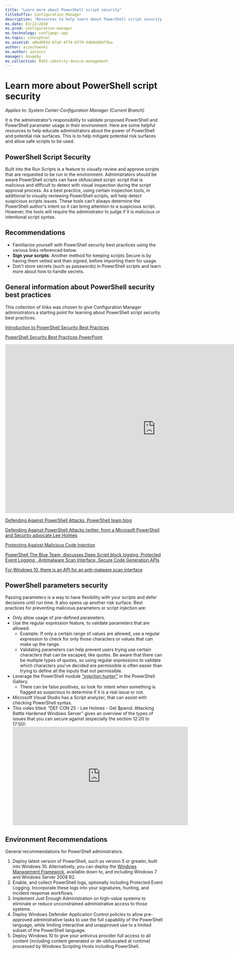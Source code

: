 ```yaml
---
title: "Learn more about PowerShell script security"
titleSuffix: Configuration Manager
description: "Resources to help learn about PowerShell script security."
ms.date: 03/22/2018
ms.prod: configuration-manager
ms.technology: configmgr-app
ms.topic: conceptual
ms.assetid: a0bd093d-67a5-4f74-bf79-dd604889f5ba
author: aczechowski
ms.author: aaroncz
manager: dougeby
ms.collection: M365-identity-device-management
---
```


# Learn more about PowerShell script security

*Applies to: System Center Configuration Manager (Current Branch)*

It is the administrator’s responsibility to validate proposed PowerShell and PowerShell parameter usage in their environment. Here are some helpful resources to help educate administrators about the power of PowerShell and potential risk surfaces. This is to help mitigate potential risk surfaces and allow safe scripts to be used.

## PowerShell Script Security
Built into the Run Scripts is a feature to visually review and approve scripts that are requested to be run in the environment. Administrators should be aware PowerShell scripts can have obfuscated script: script that is malicious and difficult to detect with visual inspection during the script approval process. As a best practice, using certain inspection tools, in additional to visually reviewing PowerShell scripts, will help detect suspicious scripts issues. These tools can’t always determine the PowerShell author's intent so it can bring attention to a suspicious script. However, the tools will require the administrator to judge if it is malicious or intentional script syntax.

## Recommendations
- Familiarize yourself with PowerShell security best practices using the various links referenced below.
- **Sign your scripts**: Another method for keeping scripts Secure is by having them vetted and then signed, before importing them for usage.
- Don’t store secrets (such as passwords) in PowerShell scripts and learn more about how to handle secrets.


## General information about PowerShell security best practices

This collection of links was chosen to give Configuration Manager administrators a starting point for learning about PowerShell script security best practices.  

[Introduction to PowerShell Security Best Practices](https://blogs.msdn.microsoft.com/powershell/2013/12/16/powershell-security-best-practices/ )

[PowerShell Security Best Practices PowerPoint](https://msdnshared.blob.core.windows.net/media/MSDNBlogsFS/prod.evol.blogs.msdn.com/CommunityServer.Blogs.Components.WeblogFiles/00/00/00/63/74/metablogapi/1055.PowerShell-Security-Best-Practices_3CA24C32.pptx)

<iframe src="https://channel9.msdn.com/Events/Blue-Hat-Security-Briefings/BlueHat-Security-Briefings-Fall-2013-Sessions/PowerShell-Best-Practices/player" width="960" height="540" allowFullScreen frameBorder="0"></iframe>

[Defending Against PowerShell Attacks, PowerShell team blog](https://blogs.msdn.microsoft.com/powershell/2017/10/23/defending-against-powershell-attacks/)

[Defending Against PowerShell Attacks twitter, from a Microsoft PowerShell and Security advocate Lee Holmes](https://twitter.com/Lee_Holmes/status/922462821081694208)

[Protecting Against Malicious Code Injection](https://blogs.msdn.microsoft.com/powershell/2006/11/22/protecting-against-malicious-code-injection/)

[PowerShell The Blue Team, discusses Deep Script block logging, Protected Event Logging , Antimalware Scan Interface, Secure Code Generation APIs](https://blogs.msdn.microsoft.com/powershell/2015/06/09/powershell-the-blue-team/)

[For Windows 10, there is an API for an anti-malware scan interface](https://cloudblogs.microsoft.com/microsoftsecure/2015/06/09/windows-10-to-offer-application-developers-new-malware-defenses/?source=mmpc)

## PowerShell parameters security
Passing parameters is a way to have flexibility with your scripts and defer decisions until run time. It also opens up another risk surface. 
Best practices for preventing malicious parameters or script injection are:

- Only allow usage of pre-defined parameters.
- Use the regular expression feature, to validate parameters that are allowed.
    - Example: If only a certain range of values are allowed, use a regular expression to check for only those characters or values that can make up the range.
    - Validating parameters can help prevent users trying use certain characters that can be escaped, like quotes. Be aware that there can be multiple types of quotes, so using regular expressions to validate which characters you’ve decided are permissible is often easier than trying to define all the inputs that not permissible.
- Leverage the PowerShell module ["injection hunter"](https://www.powershellgallery.com/packages/InjectionHunter/1.0.0) in the PowerShell Gallery.
    - There can be false positives, so look for intent when something is flagged as suspicious to determine if it is a real issue or not. 
- Microsoft Visual Studio has a Script analyzer, that can assist with checking PowerShell syntax.
- This video titled: “DEF CON 25 - Lee Holmes - Get $pwnd: Attacking Battle Hardened Windows Server” gives an overview of the types of issues that you can secure against (especially the section 12:20 to 17:50):
      <iframe width="560" height="315" src="https://www.youtube.com/embed/ahxMOAAani8" frameborder="0" allow="autoplay; encrypted-media" allowfullscreen></iframe>

## Environment Recommendations
General recommendations for PowerShell administrators.
1. Deploy latest version of PowerShell, such as version 5 or greater, built into Windows 10. Alternatively, you can deploy the [Windows Management Framework](https://www.microsoft.com/download/details.aspx?id=54616), available down to, and including Windows 7 and Windows Server 2008 R2. 
2. Enable, and collect PowerShell logs, optionally including Protected Event Logging. Incorporate these logs into your signatures, hunting, and incident response workflows.
3. Implement Just Enough Administration on high-value systems to eliminate or reduce unconstrained administrative access to those systems.
4. Deploy Windows Defender Application Control policies to allow pre-approved administrative tasks to use the full capability of the PowerShell language, while limiting interactive and unapproved use to a limited subset of the PowerShell language.
5. Deploy Windows 10 to give your antivirus provider full access to all content (including content generated or de-obfuscated at runtime) processed by Windows Scripting Hosts including PowerShell.
